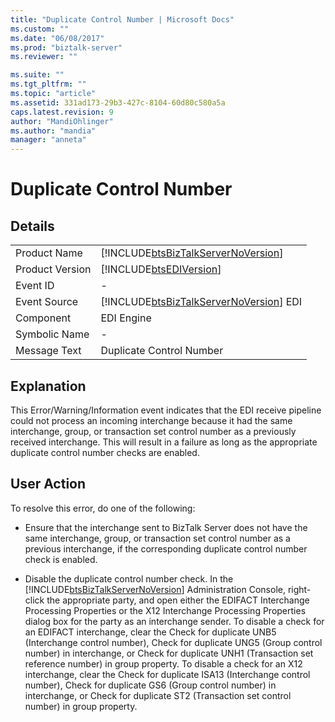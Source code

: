 ```yaml
---
title: "Duplicate Control Number | Microsoft Docs"
ms.custom: ""
ms.date: "06/08/2017"
ms.prod: "biztalk-server"
ms.reviewer: ""

ms.suite: ""
ms.tgt_pltfrm: ""
ms.topic: "article"
ms.assetid: 331ad173-29b3-427c-8104-60d80c580a5a
caps.latest.revision: 9
author: "MandiOhlinger"
ms.author: "mandia"
manager: "anneta"
---
```

# Duplicate Control Number
## Details  

|                 |                                                                                        |
|-----------------|----------------------------------------------------------------------------------------|
|  Product Name   |   [!INCLUDE[btsBizTalkServerNoVersion](../includes/btsbiztalkservernoversion-md.md)]   |
| Product Version |               [!INCLUDE[btsEDIVersion](../includes/btsediversion-md.md)]               |
|    Event ID     |                                           -                                            |
|  Event Source   | [!INCLUDE[btsBizTalkServerNoVersion](../includes/btsbiztalkservernoversion-md.md)] EDI |
|    Component    |                                       EDI Engine                                       |
|  Symbolic Name  |                                           -                                            |
|  Message Text   |                                Duplicate Control Number                                |

## Explanation  
 This Error/Warning/Information event indicates that the EDI receive pipeline could not process an incoming interchange because it had the same interchange, group, or transaction set control number as a previously received interchange. This will result in a failure as long as the appropriate duplicate control number checks are enabled.  

## User Action  
 To resolve this error, do one of the following:  

- Ensure that the interchange sent to BizTalk Server does not have the same interchange, group, or transaction set control number as a previous interchange, if the corresponding duplicate control number check is enabled.  

- Disable the duplicate control number check. In the [!INCLUDE[btsBizTalkServerNoVersion](../includes/btsbiztalkservernoversion-md.md)] Administration Console, right-click the appropriate party, and open either the EDIFACT Interchange Processing Properties or the X12 Interchange Processing Properties dialog box for the party as an interchange sender. To disable a check for an EDIFACT interchange, clear the Check for duplicate UNB5 (Interchange control number), Check for duplicate UNG5 (Group control number) in interchange, or Check for duplicate UNH1 (Transaction set reference number) in group property. To disable a check for an X12 interchange, clear the Check for duplicate ISA13 (Interchange control number), Check for duplicate GS6 (Group control number) in interchange, or Check for duplicate ST2 (Transaction set control number) in group property.
